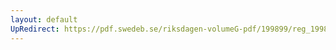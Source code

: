 ```yaml
---
layout: default
UpRedirect: https://pdf.swedeb.se/riksdagen-volumeG-pdf/199899/reg_199899/reg_199899_0192.pdf
---
```

